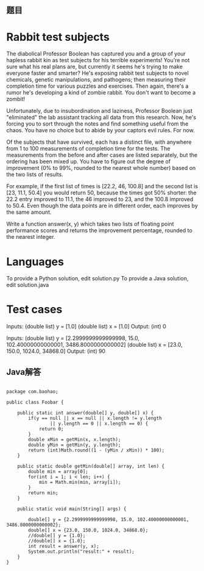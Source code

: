 
## 题目

Rabbit test subjects
====================

The diabolical Professor Boolean has captured you and a group of your hapless rabbit kin as test subjects for his terrible experiments! You're not sure what his real plans are, but currently it seems he's trying to make everyone faster and smarter? He's exposing rabbit test subjects to novel chemicals, genetic manipulations, and pathogens; then measuring their completion time for various puzzles and exercises. Then again, there's a rumor he's developing a kind of zombie rabbit. You don't want to become a zombit!

Unfortunately, due to insubordination and laziness, Professor Boolean just "eliminated" the lab assistant tracking all data from this research. Now, he's forcing you to sort through the notes and find something useful from the chaos. You have no choice but to abide by your captors evil rules. For now.

Of the subjects that have survived, each has a distinct file, with anywhere from 1 to 100 measurements of completion time for the tests. The measurements from the before and after cases are listed separately, but the ordering has been mixed up. You have to figure out the degree of improvement (0% to 99%, rounded to the nearest whole number) based on the two lists of results.

For example, if the first list of times is [22.2, 46, 100.8] and the second list is [23, 11.1, 50.4] you would return 50, because the times got 50% shorter: the 22.2 entry improved to 11.1, the 46 improved to 23, and the 100.8 improved to 50.4. Even though the data points are in different order, each improves by the same amount.

Write a function answer(x, y) which takes two lists of floating point performance scores and returns the improvement percentage, rounded to the nearest integer.


Languages
=========

To provide a Python solution, edit solution.py
To provide a Java solution, edit solution.java

Test cases
==========

Inputs:
    (double list) y = [1.0]
    (double list) x = [1.0]
Output:
    (int) 0

Inputs:
    (double list) y = [2.2999999999999998, 15.0, 102.40000000000001, 3486.8000000000002]
    (double list) x = [23.0, 150.0, 1024.0, 34868.0]
Output:
    (int) 90

## Java解答

```

package com.baohao;

public class Foobar {

	public static int answer(double[] y, double[] x) {
		if(y == null || x == null || x.length != y.length
				|| y.length == 0 || x.length == 0) {
			return 0;
		}
		double xMin = getMin(x, x.length);
		double yMin = getMin(y, y.length);
		return (int)Math.round((1 - (yMin / xMin)) * 100);
	}

	public static double getMin(double[] array, int len) {
		double min = array[0];
		for(int i = 1; i < len; i++) {
			min = Math.min(min, array[i]);
		}
		return min;
	}

	public static void main(String[] args) {

        double[] y = {2.2999999999999998, 15.0, 102.40000000000001, 3486.8000000000002};
        double[] x = {23.0, 150.0, 1024.0, 34868.0};
        //double[] y = {1.0};
        //double[] x = {1.0};
        int result = answer(y, x);
        System.out.println("result:" + result);
    }
}

```